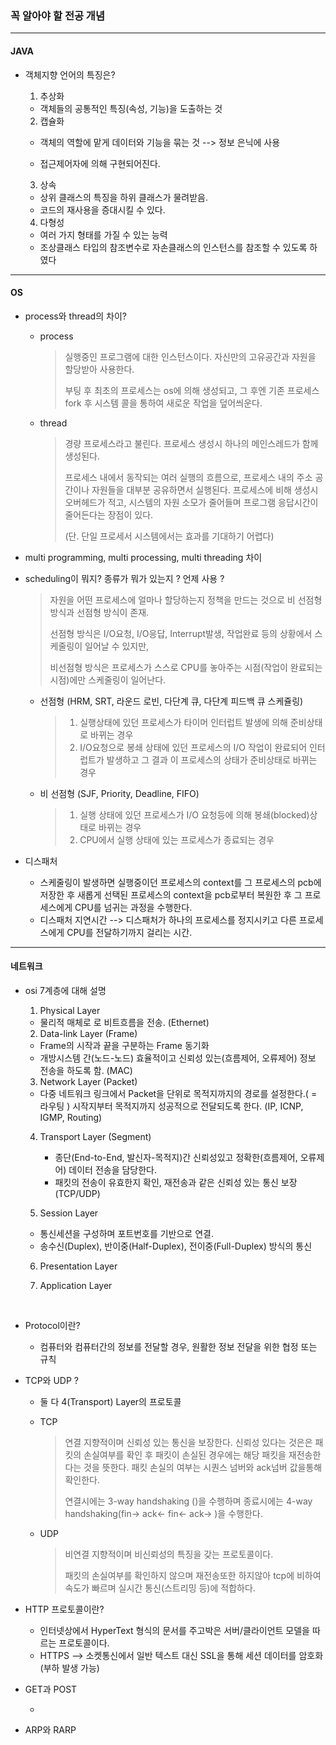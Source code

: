 ### 꼭 알아야 할 전공 개념

--------

#### JAVA

- 객체지향 언어의 특징은?

  1.  추상화

     - 객체들의 공통적인 특징(속성, 기능)을 도출하는 것

  2.  캡슐화 

     - 객체의 역할에 맡게 데이터와 기능을 묶는 것 --> 정보 은닉에 사용 


     - 접근제어자에 의해 구현되어진다.

  3.  상속 

     - 상위 클래스의 특징을 하위 클래스가 물려받음.
     - 코드의 재사용을 증대시킬 수 있다.

  4.  다형성

     - 여러 가지 형태를 가질 수 있는 능력
     - 조상클래스 타입의 참조변수로 자손클래스의 인스턴스를 참조할 수 있도록 하였다



---------

#### OS

- process와 thread의 차이?

  - process

    > 실행중인 프로그램에 대한 인스턴스이다. 자신만의 고유공간과 자원을 할당받아 사용한다.
    >
    > 부팅 후 최초의 프로세스는 os에 의해 생성되고, 그 후엔 기존 프로세스 fork 후 시스템 콜을 통하여 새로운 작업을 덮어씌운다.

  - thread

    > 경량 프로세스라고 불린다. 프로세스 생성시 하나의 메인스레드가 함께 생성된다. 
    >
    >  프로세스 내에서 동작되는 여러 실행의 흐름으로, 프로세스 내의 주소 공간이나 자원들을 대부분 공유하면서 실행된다.  프로세스에 비해 생성시 오버헤드가 적고, 시스템의 자원 소모가 줄어들며 프로그램 응답시간이 줄어든다는 장점이 있다.
    >
    > (단. 단일 프로세서 시스템에서는 효과를 기대하기 어렵다)

- multi programming, multi processing, multi threading 차이 

- scheduling이 뭐지? 종류가 뭐가 있는지 ? 언제 사용 ? 

  >  자원을 어떤 프로세스에 얼마나 할당하는지 정책을 만드는 것으로 비 선점형 방식과 선점형 방식이 존재.
  >
  >  선점형 방식은 I/O요청, I/O응답, Interrupt발생, 작업완료 등의 상황에서 스케줄링이 일어날 수 있지만,
  >
  > 비선점형 방식은 프로세스가 스스로 CPU를 놓아주는 시점(작업이 완료되는 시점)에만 스케줄링이 일어난다. 

  - 선점형 (HRM, SRT, 라운드 로빈, 다단계 큐, 다단계 피드백 큐 스케쥴링)

    > 1. 실행상태에 있던 프로세스가 타이머 인터럽트 발생에 의해 준비상태로 바뀌는 경우
    > 2. I/O요청으로 봉쇄 상태에 있던 프로세스의 I/O 작업이 완료되어 인터럽트가 발생하고 그 결과 이 프로세스의 상태가 준비상태로 바뀌는 경우


  - 비 선점형 (SJF, Priority, Deadline, FIFO)

    > 1. 실행 상태에 있던 프로세스가 I/O 요청등에 의해 봉쇄(blocked)상태로 바뀌는 경우
    > 2.  CPU에서 실행 상태에 있는 프로세스가 종료되는 경우

- 디스패처

  - 스케줄링이 발생하면 실행중이던 프로세스의 context를 그 프로세스의 pcb에 저장한 후 새롭게 선택된 프로세스의 context을 pcb로부터 복원한 후 그 프로세스에게 CPU를 넘귀는 과정을 수행한다.
  - 디스패처 지연시간 --> 디스패처가 하나의 프로세스를 정지시키고 다른 프로세스에게 CPU를 전달하기까지 걸리는 시간.





--------

#### 네트워크

- osi 7계층에 대해 설명

  1.  Physical Layer

     - 물리적 매체로 로 비트흐름을 전송. (Ethernet)

  2.  Data-link Layer (Frame) 

     - Frame의 시작과 끝을 구분하는 Frame 동기화
     - 개방시스템 간(노드-노드) 효율적이고 신뢰성 있는(흐름제어, 오류제어) 정보 전송을 하도록 함. (MAC)

  3.  Network Layer (Packet)

     - 다중 네트워크 링크에서 Packet을 단위로 목적지까지의 경로를 설정한다.( = 라우팅 )
       시작지부터 목적지까지 성공적으로  전달되도록  한다. (IP, ICNP, IGMP, Routing)

  4. Transport Layer (Segment)

     - 종단(End-to-End, 발신자-목적지)간 신뢰성있고 정확한(흐름제어, 오류제어) 데이터 전송을 담당한다.
     - 패킷의 전송이 유효한지 확인, 재전송과 같은 신뢰성 있는 통신 보장 (TCP/UDP)

  5.  Session Layer

     - 통신세션을 구성하며 포트번호를 기반으로 연결. 
     - 송수신(Duplex), 반이중(Half-Duplex), 전이중(Full-Duplex) 방식의 통신

  6.  Presentation Layer

  7. Application Layer

     ​

- Protocol이란?

  - 컴퓨터와 컴퓨터간의 정보를 전달할 경우, 원활한 정보 전달을 위한 협정 또는 규칙

- TCP와 UDP ?

  - 둘 다 4(Transport) Layer의 프로토콜

  - TCP

    > 연결 지향적이며 신뢰성 있는 통신을 보장한다. 신뢰성 있다는 것은은 패킷의 손실여부를 확인 후 패킷이 손실된 경우에는 해당 패킷을 재전송한다는 것을 뜻한다. 패킷 손실의 여부는 시퀀스 넘버와 ack넘버 값을통해 확인한다.
    >
    > 연결시에는 3-way handshaking ()을 수행하며 종료시에는 4-way handshaking(fin-> ack<- fin<- ack-> )을 수행한다.

  - UDP

    > 비연결 지향적이며 비신뢰성의 특징을 갖는 프로토콜이다.
    >
    > 패킷의 손실여부를 확인하지 않으며 재전송또한 하지않아 tcp에 비하여 속도가 빠르며 실시간 통신(스트리밍 등)에 적합하다.

- HTTP 프로토콜이란?

  - 인터넷상에서 HyperText 형식의 문서를 주고박은 서버/클라이언트 모델을 따르는 프로토콜이다.
  - HTTPS --> 소켓통신에서 일반 텍스트 대신 SSL을 통해 세션 데이터를 암호화 (부하 발생 가능)

- GET과 POST

  - ​

- ARP와 RARP
